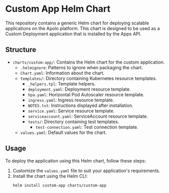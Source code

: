 # Custom App Helm Chart

This repository contains a generic Helm chart for deploying scalable applications on the Apolo platform. This chart is designed to be used as a Custom Deployment application that is installed by the Apps API.

## Structure

- `charts/custom-app/`: Contains the Helm chart for the custom application.
  - `.helmignore`: Patterns to ignore when packaging the chart.
  - `Chart.yaml`: Information about the chart.
  - `templates/`: Directory containing Kubernetes resource templates.
    - `_helpers.tpl`: Template helpers.
    - `deployment.yaml`: Deployment resource template.
    - `hpa.yaml`: Horizontal Pod Autoscaler resource template.
    - `ingress.yaml`: Ingress resource template.
    - `NOTES.txt`: Instructions displayed after installation.
    - `service.yaml`: Service resource template.
    - `serviceaccount.yaml`: ServiceAccount resource template.
    - `tests/`: Directory containing test templates.
      - `test-connection.yaml`: Test connection template.
  - `values.yaml`: Default values for the chart.

## Usage

To deploy the application using this Helm chart, follow these steps:

1. Customize the `values.yaml` file to suit your application's requirements.
2. Install the chart using the Helm CLI:
   ```sh
   helm install custom-app charts/custom-app